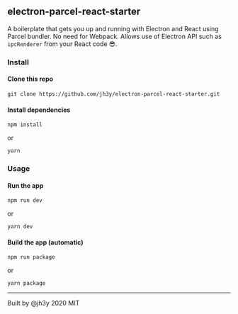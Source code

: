 ## electron-parcel-react-starter


A boilerplate that gets you up and running with Electron and React using Parcel bundler. No need for Webpack.
Allows use of Electron API such as `ipcRenderer` from your React code :sunglasses:.


### Install

#### Clone this repo

```
git clone https://github.com/jh3y/electron-parcel-react-starter.git
```

#### Install dependencies

```
npm install
```

or

```
yarn
```

### Usage

#### Run the app

```
npm run dev
```

or

```
yarn dev
```

#### Build the app (automatic)

```
npm run package
```

or

```
yarn package
```

-----

Built by @jh3y 2020 MIT
